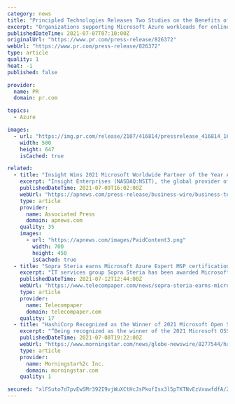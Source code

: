 ```yaml
---
category: news
title: "Principled Technologies Releases Two Studies on the Benefits of New Microsoft Azure VMs Featuring 3rd Generation Intel Xeon Scalable Processors"
excerpt: "Organizations supporting Microsoft Azure workloads for online transaction processing (OLTP) or business analytics databases may have reason to upgrade VMs soon. New VMs featuring 3rd Generation Intel Xeon Scalable processors are currently in preview,"
publishedDateTime: 2021-07-07T07:10:00Z
originalUrl: "https://www.pr.com/press-release/826372"
webUrl: "https://www.pr.com/press-release/826372"
type: article
quality: 1
heat: -1
published: false

provider:
  name: PR
  domain: pr.com

topics:
  - Azure

images:
  - url: "https://img.pr.com/release/2107/416814/pressrelease_416814_1625584870.png"
    width: 500
    height: 647
    isCached: true

related:
  - title: "Insight Wins 2021 Microsoft Worldwide Partner of the Year Awards for Azure Migration and Solution Assessments"
    excerpt: "Insight Enterprises (NASDAQ:NSIT), the global provider of Insight Intelligent Technology Solutions™ for organizations of all sizes, today announced it has won two 2021 Microsoft Worldwide Partner of the Year Awards as Migration to Azure Partner of the Year and Solution Assessments Partner of the Year."
    publishedDateTime: 2021-07-09T16:02:00Z
    webUrl: "https://apnews.com/press-release/business-wire/business-technology-3634aaca791741eb9f3e2c2ee033410c"
    type: article
    provider:
      name: Associated Press
      domain: apnews.com
    quality: 35
    images:
      - url: "https://apnews.com/images/PaidContent3.png"
        width: 700
        height: 450
        isCached: true
  - title: "Sopra Steria earns Microsoft Azure Expert MSP certification"
    excerpt: "IT services group Sopra Steria has been awarded Microsoft Azure Expert MSP (Managed Service Provider) status. This partner programme has been developed to ensure that end-customers and Microsoft's teams can connect with the most capable Azure managed service providers."
    publishedDateTime: 2021-07-12T12:44:00Z
    webUrl: "https://www.telecompaper.com/news/sopra-steria-earns-microsoft-azure-expert-msp-certification--1389868"
    type: article
    provider:
      name: Telecompaper
      domain: telecompaper.com
    quality: 17
  - title: "HashiCorp Recognized as the Winner of 2021 Microsoft Open Source Software on Azure Partner of the Year"
    excerpt: "“Being recognized as the winner of the 2021 Microsoft OSS on Azure Partner of the Year award is a reflection of the continued partnership and deep collaboration between HashiCorp and Microsoft ..."
    publishedDateTime: 2021-07-08T19:22:00Z
    webUrl: "https://www.morningstar.com/news/globe-newswire/8277544/hashicorp-recognized-as-the-winner-of-2021-microsoft-open-source-software-on-azure-partner-of-the-year"
    type: article
    provider:
      name: Morningstar%2c Inc.
      domain: morningstar.com
    quality: 1

secured: "xlFSuto7d7pvEwSMr392I9vjWuXCtHcJsPkufIsx3l5pTKTNvEzVxuwfdfA/ZFiVxZJOvcMimJkH/2r8+i2pxC73ggulyUPuA7aWYjFF6Tv+Kv7d2fPwHlh1NXsoiosfSHrZ3ekqChXPYoj8HXFfzkNpzcnUWRdaH0wbqYi9I+RjaMFyeQZ2p1SaPAXOvSEOr/7d5oYjLOm7gIU9Q+YH5OBiMUngIxk7GdfYBxjdy8oWHVYkcpkUMT7EPeX5R1hgJl3+VuKgR3zkpLqjqqAPgzcGLCuGO2NNly3xKJYmgxdzPF+xu4Y4CZUzZ72zUEBw3NA09/EDpEFl9GGxRsfAM3Jti31XyOjgRYbPsrEgYVg=;rBEPG7qoT/W/hvEgtt+0cw=="
---
```


